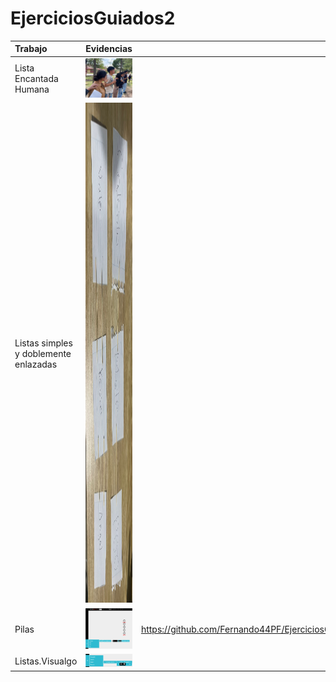 # EjerciciosGuiados2

| Trabajo | Evidencias | Código |
|:-----------|:-----------:|-----------:|
| Lista Encantada Humana | <img src="https://github.com/Fernando44PF/EjerciciosGuiados2/blob/main/Captura%20de%20pantalla%202025-10-20%20222804.png?raw=true" alt="Captura del programa" width="300"> | [pila/listasimples](https://github.com/Fernando44PF/EjerciciosGuiados2/tree/main/pila/listasimples#:~:text=pila-,listasimples,-src/main/java) |
| Listas simples y doblemente enlazadas | <img src="https://github.com/Fernando44PF/EjerciciosGuiados2/blob/main/Captura%20de%20pantalla%202025-10-20%20225341.png?raw=true" alt="400.s" width="400" height="800"> | [pila/listasimples](https://github.com/Fernando44PF/EjerciciosGuiados2/tree/main/pila/listasimples#:~:text=pila-,listasimples,-src/main/java) |
| Pilas | <img src="https://github.com/Fernando44PF/EjerciciosGuiados2/blob/main/pilaviaualgo1.png" alt="Arreglos" width="300">  | https://github.com/Fernando44PF/EjerciciosGuiados2/tree/main/pila |
| Listas.Visualgo | <img src="https://github.com/Fernando44PF/EjerciciosGuiados2/blob/main/listavisualgo2.png?raw=true" alt="Arreglos" width="300"> | [pila/listasimples](https://github.com/Fernando44PF/EjerciciosGuiados2/tree/main/pila/listasimples#:~:text=pila-,listasimples,-src/main/java)|

